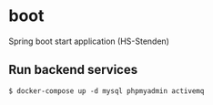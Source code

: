 # boot
Spring boot start application (HS-Stenden)


## Run backend services
```$ docker-compose up -d mysql phpmyadmin activemq```